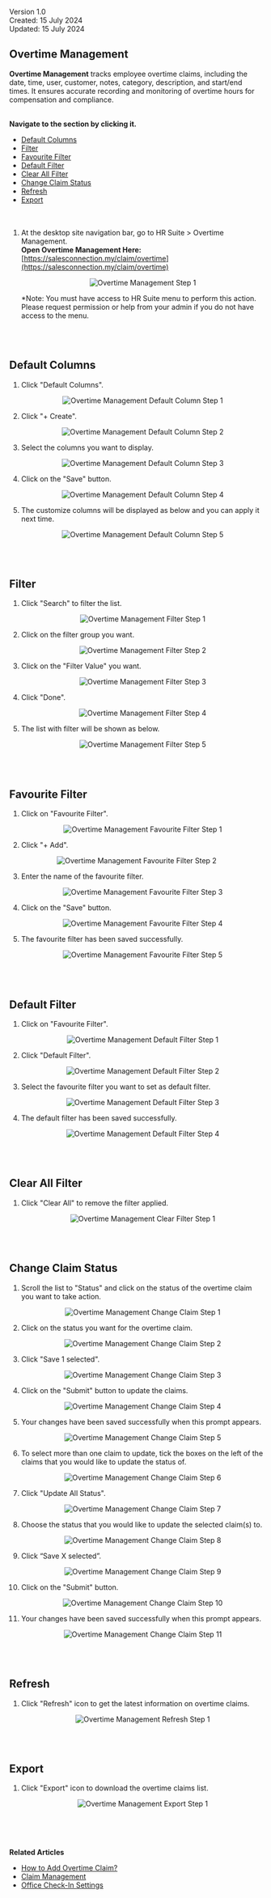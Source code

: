 Version 1.0<br>
Created: 15 July 2024<br>
Updated: 15 July 2024<br>
## Overtime Management

**Overtime Management** tracks employee overtime claims, including the date, time, user, customer, notes, category, description, and start/end times. It ensures accurate recording and monitoring of overtime hours for compensation and compliance.<br><br>

**Navigate to the section by clicking it.**<br>

- [Default Columns](#section1)<br>
- [Filter](#section2)<br>
- [Favourite Filter](#section3)<br>
- [Default Filter](#section4)<br>
- [Clear All Filter](#section5)<br>
- [Change Claim Status](#section6)<br>
- [Refresh](#section7)<br>
- [Export](#section8)
<br><br><br>

1. At the desktop site navigation bar, go to HR Suite > Overtime Management.<br>
   **Open Overtime Management Here:** [https://salesconnection.my/claim/overtime](https://salesconnection.my/claim/overtime)<br>

   <p align="center">
      <img src="img2/Overtime_Management_Step_1.png" alt="Overtime Management Step 1">
   </p>

   *Note: You must have access to HR Suite menu to perform this action. Please request permission or help from your admin if you do not have access to the menu.<br>

   <br><br>

   <a id="section1"></a>

## Default Columns

1. Click "Default Columns".

   <p align="center">
      <img src="img2/Overtime_Management_Default_Column_Step_1.png" alt="Overtime Management Default Column Step 1">
   </p>
  
2. Click "+ Create".

   <p align="center">
      <img src="img2/Overtime_Management_Default_Column_Step_2.png" alt="Overtime Management Default Column Step 2">
   </p>
   
3. Select the columns you want to display.

   <p align="center">
      <img src="img2/Overtime_Management_Default_Column_Step_3.png" alt="Overtime Management Default Column Step 3">
   </p>

4. Click on the "Save" button.

   <p align="center">
      <img src="img2/Overtime_Management_Default_Column_Step_4.png" alt="Overtime Management Default Column Step 4">
   </p>
  
5. The customize columns will be displayed as below and you can apply it next time.

   <p align="center">
      <img src="img2/Overtime_Management_Default_Column_Step_5.png" alt="Overtime Management Default Column Step 5">
   </p>
   <br><br>

   <a id="section2"></a>

## Filter

1. Click "Search" to filter the list.

   <p align="center">
      <img src="img2/Overtime_Management_Filter_Step_1.png" alt="Overtime Management Filter Step 1">
   </p>
  
2. Click on the filter group you want.

   <p align="center">
      <img src="img2/Overtime_Management_Filter_Step_2.png" alt="Overtime Management Filter Step 2">
   </p>
  
3. Click on the "Filter Value" you want.

   <p align="center">
      <img src="img2/Overtime_Management_Filter_Step_3.png" alt="Overtime Management Filter Step 3">
   </p>

4. Click "Done".

   <p align="center">
      <img src="img2/Overtime_Management_Filter_Step_4.png" alt="Overtime Management Filter Step 4">
   </p>
  
5. The list with filter will be shown as below.

   <p align="center">
     <img src="img2/Overtime_Management_Filter_Step_5.png" alt="Overtime Management Filter Step 5">
   </p>
   <br><br>

    <a id="section3"></a>
 
## Favourite Filter

1. Click on "Favourite Filter".

   <p align="center">
     <img src="img2/Overtime_Management_Favourite_Filter_Step_1.png" alt="Overtime Management Favourite Filter Step 1">
   </p>

2. Click "+ Add".

  <p align="center">
     <img src="img2/Overtime_Management_Favourite_Filter_Step_2.png" alt="Overtime Management Favourite Filter Step 2">
  </p>
  
3. Enter the name of the favourite filter.

   <p align="center">
     <img src="img2/Overtime_Management_Favourite_Filter_Step_3.png" alt="Overtime Management Favourite Filter Step 3">
   </p>
  
4. Click on the "Save" button. 

   <p align="center">
     <img src="img2/Overtime_Management_Favourite_Filter_Step_4.png" alt="Overtime Management Favourite Filter Step 4">
   </p>  

5. The favourite filter has been saved successfully.
    
   <p align="center">
     <img src="img2/Overtime_Management_Favourite_Filter_Step_5.png" alt="Overtime Management Favourite Filter Step 5">
   </p>  
   <br><br>

    <a id="section4"></a>
 
## Default Filter

1. Click on "Favourite Filter".
    
   <p align="center">
     <img src="img2/Overtime_Management_Default_Filter_Step_1.png" alt="Overtime Management Default Filter Step 1">
   </p>

2. Click "Default Filter".
    
   <p align="center">
     <img src="img2/Overtime_Management_Default_Filter_Step_2.png" alt="Overtime Management Default Filter Step 2">
   </p>  

3. Select the favourite filter you want to set as default filter.
    
   <p align="center">
     <img src="img2/Overtime_Management_Default_Filter_Step_3.png" alt="Overtime Management Default Filter Step 3">
   </p>

4. The default filter has been saved successfully.
    
   <p align="center">
     <img src="img2/Overtime_Management_Default_Filter_Step_4.png" alt="Overtime Management Default Filter Step 4">
   </p>  
   <br><br>

    <a id="section5"></a>
 
## Clear All Filter

1. Click "Clear All" to remove the filter applied.
    
   <p align="center">
     <img src="img2/Overtime_Management_Clear_Filter_Step_1.png" alt="Overtime Management Clear Filter Step 1">
   </p>
   <br><br>

    <a id="section6"></a>
 
## Change Claim Status  

1. Scroll the list to "Status" and click on the status of the overtime claim you want to take action.
    
   <p align="center">
     <img src="img2/Overtime_Management_Change_Claim_Step_1.png" alt="Overtime Management Change Claim Step 1">
   </p>  

2. Click on the status you want for the overtime claim.
    
   <p align="center">
     <img src="img2/Overtime_Management_Change_Claim_Step_2.png" alt="Overtime Management Change Claim Step 2">
   </p>

3. Click "Save 1 selected".
    
   <p align="center">
     <img src="img2/Overtime_Management_Change_Claim_Step_3.png" alt="Overtime Management Change Claim Step 3">
   </p>  

4. Click on the "Submit" button to update the claims.
    
   <p align="center">
     <img src="img2/Overtime_Management_Change_Claim_Step_4.png" alt="Overtime Management Change Claim Step 4">
   </p>

5. Your changes have been saved successfully when this prompt appears.
    
   <p align="center">
     <img src="img2/Overtime_Management_Change_Claim_Step_5.png" alt="Overtime Management Change Claim Step 5">
   </p>  

6. To select more than one claim to update, tick the boxes on the left of the claims that you would like to update the status of.
    
   <p align="center">
     <img src="img2/Overtime_Management_Change_Claim_Step_6.png" alt="Overtime Management Change Claim Step 6">
   </p>

7. Click "Update All Status".
    
   <p align="center">
     <img src="img2/Overtime_Management_Change_Claim_Step_7.png" alt="Overtime Management Change Claim Step 7">
   </p>

8. Choose the status that you would like to update the selected claim(s) to.
    
   <p align="center">
     <img src="img2/Overtime_Management_Change_Claim_Step_8.png" alt="Overtime Management Change Claim Step 8">
   </p>  

9. Click “Save X selected”.
    
   <p align="center">
     <img src="img2/Overtime_Management_Change_Claim_Step_9.png" alt="Overtime Management Change Claim Step 9">
   </p>

10. Click on the "Submit" button.
    
    <p align="center">
      <img src="img2/Overtime_Management_Change_Claim_Step_10.png" alt="Overtime Management Change Claim Step 10">
    </p>  

11. Your changes have been saved successfully when this prompt appears.
    
    <p align="center">
      <img src="img2/Overtime_Management_Change_Claim_Step_11.png" alt="Overtime Management Change Claim Step 11">
    </p>
    <br><br>

    <a id="section7"></a>
 
## Refresh

1. Click "Refresh" icon to get the latest information on overtime claims.
    
   <p align="center">
     <img src="img2/Overtime_Management_Refresh_Step_1.png" alt="Overtime Management Refresh Step 1">
   </p>
   <br><br>

    <a id="section8"></a>
 
## Export 

1. Click "Export" icon to download the overtime claims list.
    
   <p align="center">
     <img src="img2/Overtime_Management_Export_Step_1.png" alt="Overtime Management Export Step 1">
   </p>
   <br><br><br>

**Related Articles**
- [How to Add Overtime Claim?](Add_Overtime_Claim.md)
- [Claim Management](Claim_Management.md)
- [Office Check-In Settings](Office_Check_In_Settings.md)

<!-- [Link Text](https://salesconnection.github.io/Sales-Connection-Support/Overtime_Management.html) -->
